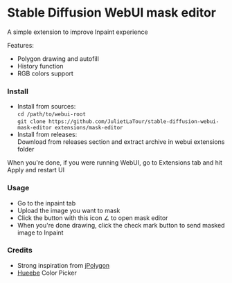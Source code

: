 # Stable Diffusion WebUI mask editor

A simple extension to improve Inpaint experience 

Features:

- Polygon drawing and autofill
- History function
- RGB colors support

### Install 

- Install from sources: \
`cd /path/to/webui-root` \
`git clone https://github.com/JulietLaTour/stable-diffusion-webui-mask-editor extensions/mask-editor`
- Install from releases:\
Download from releases section and extract archive in webui extensions folder

When you're done, if you were running WebUI, go to Extensions tab and hit Apply and restart UI

### Usage

- Go to the inpaint tab
- Upload the image you want to mask
- Click the button with this icon ∠ to open mask editor
- When you're done drawing, click the check mark button to send masked image to Inpaint

### Credits

- Strong inspiration from [jPolygon](https://github.com/matteomattei/jPolygon/)
- [Hueebe](https://github.com/metafizzy/huebee) Color Picker 

